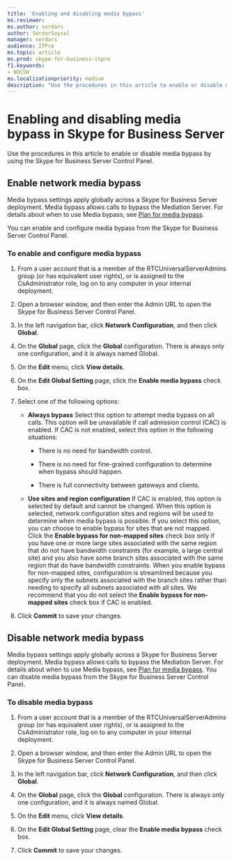 ```yaml
---
title: 'Enabling and disabling media bypass'
ms.reviewer: 
ms.author: serdars
author: SerdarSoysal
manager: serdars
audience: ITPro
ms.topic: article
ms.prod: skype-for-business-itpro
f1.keywords:
- NOCSH
ms.localizationpriority: medium
description: "Use the procedures in this article to enable or disable media bypass by using the Skype for Business Server Control Panel."
---
```



# Enabling and disabling media bypass in Skype for Business Server

Use the procedures in this article to enable or disable media bypass by using the Skype for Business Server Control Panel.

## Enable network media bypass 

Media bypass settings apply globally across a Skype for Business Server deployment. Media bypass allows calls to bypass the Mediation Server. For details about when to use Media bypass, see [Plan for media bypass](../../../plan-your-deployment/enterprise-voice-solution/media-bypass.md).

You can enable and configure media bypass from the Skype for Business Server Control Panel.


### To enable and configure media bypass

1.  From a user account that is a member of the RTCUniversalServerAdmins group (or has equivalent user rights), or is assigned to the CsAdministrator role, log on to any computer in your internal deployment.

2.  Open a browser window, and then enter the Admin URL to open the Skype for Business Server Control Panel. 

3.  In the left navigation bar, click **Network Configuration**, and then click **Global**.

4.  On the **Global** page, click the **Global** configuration. There is always only one configuration, and it is always named Global.

5.  On the **Edit** menu, click **View details**.

6.  On the **Edit Global Setting** page, click the **Enable media bypass** check box.

7.  Select one of the following options:
    
      - **Always bypass**   Select this option to attempt media bypass on all calls. This option will be unavailable if call admission control (CAC) is enabled. If CAC is not enabled, select this option in the following situations:
        
          - There is no need for bandwidth control.
        
          - There is no need for fine-grained configuration to determine when bypass should happen.
        
          - There is full connectivity between gateways and clients.
    
      - **Use sites and region configuration**   If CAC is enabled, this option is selected by default and cannot be changed. When this option is selected, network configuration sites and regions will be used to determine when media bypass is possible. If you select this option, you can choose to enable bypass for sites that are not mapped. Click the **Enable bypass for non-mapped sites** check box only if you have one or more large sites associated with the same region that do not have bandwidth constraints (for example, a large central site) and you also have some branch sites associated with the same region that do have bandwidth constraints. When you enable bypass for non-mapped sites, configuration is streamlined because you specify only the subnets associated with the branch sites rather than needing to specify all subnets associated with all sites. We recommend that you do not select the **Enable bypass for non-mapped sites** check box if CAC is enabled.

8.  Click **Commit** to save your changes.


## Disable network media bypass

Media bypass settings apply globally across a Skype for Business Server deployment. Media bypass allows calls to bypass the Mediation Server. For details about when to use Media bypass, see [Plan for media bypass](../../../plan-your-deployment/enterprise-voice-solution/media-bypass.md). You can disable media bypass from the Skype for Business Server Control Panel. 


### To disable media bypass

1.  From a user account that is a member of the RTCUniversalServerAdmins group (or has equivalent user rights), or is assigned to the CsAdministrator role, log on to any computer in your internal deployment.

2.  Open a browser window, and then enter the Admin URL to open the Skype for Business Server Control Panel. 

3.  In the left navigation bar, click **Network Configuration**, and then click **Global**.

4.  On the **Global** page, click the **Global** configuration. There is always only one configuration, and it is always named Global.

5.  On the **Edit** menu, click **View details**.

6.  On the **Edit Global Setting** page, clear the **Enable media bypass** check box.

7.  Click **Commit** to save your changes.

  
